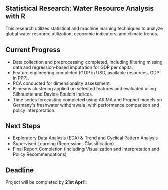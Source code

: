 ## Statistical Research: Water Resource Analysis with R

This research utilizes statistical and machine learning techniques to analyze global water resource utilization, economic indicators, and climate trends.

## Current Progress

- Data collection and preprocessing completed, including filtering missing data and regression-based imputation for GDP per capita.
- Feature engineering completed (GDP in USD, available resources, GDP in PPP).
- PCA conducted for dimensionality assessment.
- K-means clustering applied on selected features and evaluated using Silhouette and Davies-Bouldin indices.
- Time series forecasting completed using ARIMA and Prophet models on Germany's freshwater withdrawals, with performance comparison and policy interpretation.

## Next Steps 

- Exploratory Data Analysis (EDA) & Trend and Cyclical Pattern Analysis
- Supervised Learning (Regression, Classification)
- Final Report Completion (Including Visualization and Interpretation and Policy Recommendations)

## Deadline

Project will be completed by **21st April**.
